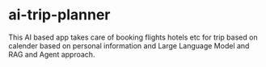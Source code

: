 # ai-trip-planner
This AI based app takes care of booking flights hotels etc for trip based on calender  based on personal information and Large Language Model and RAG and Agent approach. 
